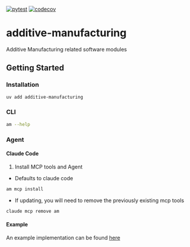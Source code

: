 [![pytest](https://github.com/ppak10/additive-manufacturing/actions/workflows/pytest.yml/badge.svg)](https://github.com/ppak10/additive-manufacturing/actions/workflows/pytest.yml)
[![codecov](https://codecov.io/github/ppak10/additive-manufacturing/graph/badge.svg?token=O827DEYWQ9)](https://codecov.io/github/ppak10/additive-manufacturing)

# additive-manufacturing
Additive Manufacturing related software modules

## Getting Started
### Installation
```bash
uv add additive-manufacturing
```

### CLI
```bash
am --help
```

### Agent
#### Claude Code
1. Install MCP tools and Agent
- Defaults to claude code
```bash
am mcp install
```
- If updating, you will need to remove the previously existing mcp tools
```bash
claude mcp remove am
```
#### Example
An example implementation can be found [here](https://github.com/ppak10/additive-manufacturing-agent)

